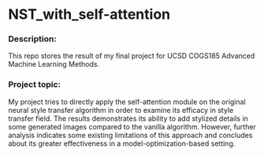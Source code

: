 # NST_with_self-attention

### Description:
This repo stores the result of my final project for UCSD COGS185 Advanced Machine Learning Methods.

### Project topic: 
My project tries to directly apply the self-attention module on the original neural style transfer algorithm in order to examine its efficacy in style transfer field. The results demonstrates its ability to add stylized details in some generated images compared to the vanilla algorithm. However, further analysis indicates some existing limitations of this approach and concludes about its greater effectiveness in a model-optimization-based setting.
